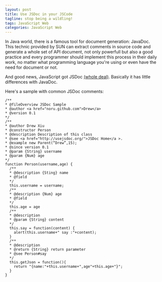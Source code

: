 ```yaml
---
layout: post
title: Use JSDoc in your JSCode
tagline: stop being a wildling!
tags: JavaScript Web
categories: JavaScript Web
---
```


In Java world, there is a famous tool for document generation: JavaDoc. This technic provided by SUN can extract comments in source code and generate a whole set of API document, not only powerfull but also a good practice and every programmer should implement this process in their daily work, no matter what programming language you're using or even have the need for document or not.

And good news, JavaScript got JSDoc [(whole deal)](http://http://usejsdoc.org/). Basically it has little differences with JavaDoc.

Here's a sample with common JSDoc comments:

 
    /** 
    * @fileOverview JSDoc Sample
    * @author <a href="noru.github.com">Drew</a> 
    * @version 0.1 
    */ 
    /** 
    * @author Drew Xiu
    * @constructor Person 
    * @description Description of this class 
    * @see <a href="http://usejsdoc.org/">JSDoc Home</a >. 
    * @example new Parent(“Drew”,15); 
    * @since version 0.1 
    * @param {String} username 
    * @param {Num} age
    */ 
    function Person(username,age) { 
      /** 
      * @description {Sting} name
      * @field 
      */ 
      this.username = username; 
      /** 
      * @description {Num} age
      * @field 
      */ 
      this.age = age 
      /** 
      * @description
      * @param {String} content
      */ 
      this.say = function(content) { 
        alert(this.username+" say :"+content); 
      } 
      /** 
      * @description 
      * @return {String} return parameter
      * @see Person#say 
      */ 
      this.getJson = function(){ 
        return "{name:"+this.username+",age"+this.age+"}"; 
      } 
    } 
